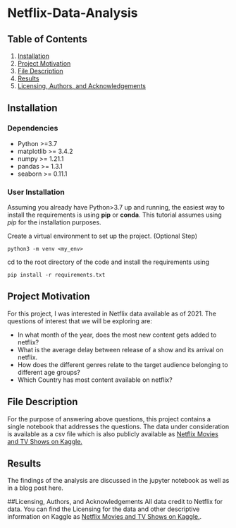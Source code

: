 # Netflix-Data-Analysis

## Table of Contents
1. [Installation](#installation)
2. [Project Motivation](#project-motivation)
3. [File Description](#file-description)
4. [Results](#results)
5. [Licensing, Authors, and Acknowledgements](#licensing)

## Installation
### Dependencies
* Python >=3.7
* matplotlib >= 3.4.2
* numpy >= 1.21.1
* pandas >= 1.3.1
* seaborn >= 0.11.1

### User Installation
Assuming you already have Python>3.7 up and running, the easiest way to install 
the requirements is using **pip** or **conda**. This tutorial assumes using _pip_
for the installation purposes.

Create a virtual environment to set up the project. (Optional Step)

``
python3 -m venv <my_env>
``

cd to the root directory of the code and install the requirements using

``
pip install -r requirements.txt
``

## Project Motivation
For this project, I was interested in Netflix data available as of 2021. The
questions of interest that we will be exploring are:
* In what month of the year, does the most new content gets added to netflix?
* What is the average delay between release of a show and its arrival on netflix.
* How does the different genres relate to the target audience belonging to different age groups?
* Which Country has most content available on netflix?

## File Description
For the purpose of answering above questions, this project contains a single notebook
that addresses the questions. The data under consideration is available as a csv
file which is also publicly available as [Netflix Movies and TV Shows on Kaggle.](https://www.kaggle.com/shivamb/netflix-shows)

## Results
The findings of the analysis are discussed in the jupyter notebook as well as in
a blog post here.

##Licensing, Authors, and Acknowledgements
All data credit to Netflix for data. You can find the Licensing for the data and
other descriptive information on Kaggle as [Netflix Movies and TV Shows on Kaggle.](https://www.kaggle.com/shivamb/netflix-shows).

